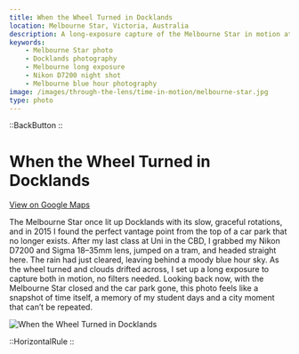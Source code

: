```yaml
---
title: When the Wheel Turned in Docklands
location: Melbourne Star, Victoria, Australia
description: A long-exposure capture of the Melbourne Star in motion at blue hour, shot from a vanished vantage point in Docklands back in 2015.
keywords:
    - Melbourne Star photo
    - Docklands photography
    - Melbourne long exposure
    - Nikon D7200 night shot
    - Melbourne blue hour photography
image: /images/through-the-lens/time-in-motion/melbourne-star.jpg
type: photo
---
```


::BackButton
::

# When the Wheel Turned in Docklands

<a href="https://www.google.com/maps/search/?api=1&query=Melbourne+Star,+Victoria,+Australia" target="_blank" rel="noopener noreferrer">View on Google Maps</a>

The Melbourne Star once lit up Docklands with its slow, graceful rotations, and in 2015 I found the perfect vantage point from the top of a car park that no longer exists. After my last class at Uni in the CBD, I grabbed my Nikon D7200 and Sigma 18–35mm lens, jumped on a tram, and headed straight here. The rain had just cleared, leaving behind a moody blue hour sky. As the wheel turned and clouds drifted across, I set up a long exposure to capture both in motion, no filters needed. Looking back now, with the Melbourne Star closed and the car park gone, this photo feels like a snapshot of time itself, a memory of my student days and a city moment that can’t be repeated.

![When the Wheel Turned in Docklands](/images/through-the-lens/time-in-motion/melbourne-star.jpg)

<div class="mb-8"></div>

::HorizontalRule
::
